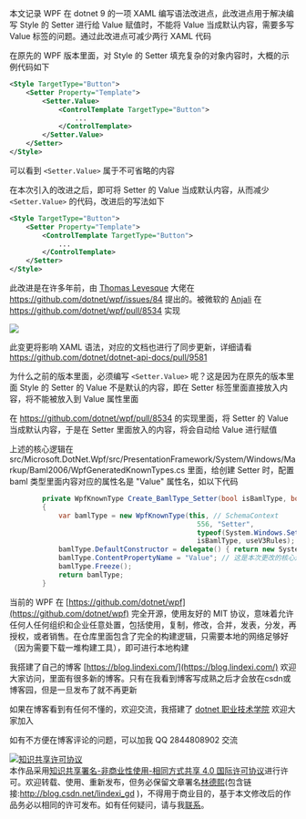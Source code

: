 
本文记录 WPF 在 dotnet 9 的一项 XAML 编写语法改进点，此改进点用于解决编写 Style 的 Setter 进行给 Value 赋值时，不能将 Value 当成默认内容，需要多写 Value 标签的问题。通过此改进点可减少两行 XAML 代码

<!--more-->


<!-- CreateTime:2024/05/09 07:29:07 -->

<!-- 发布 -->
<!-- 博客 -->

在原先的 WPF 版本里面，对 Style 的 Setter 填充复杂的对象内容时，大概的示例代码如下

```xml
<Style TargetType="Button">
    <Setter Property="Template">
        <Setter.Value>
            <ControlTemplate TargetType="Button">
                ...
            </ControlTemplate>
        </Setter.Value>
    </Setter>
</Style>
```

可以看到 `<Setter.Value>` 属于不可省略的内容

在本次引入的改进之后，即可将 Setter 的 Value 当成默认内容，从而减少 `<Setter.Value>` 的代码，改进后的写法如下

```xml
<Style TargetType="Button">
    <Setter Property="Template">
        <ControlTemplate TargetType="Button">
            ...
        </ControlTemplate>
    </Setter>
</Style>
```

此改进是在许多年前，由 [Thomas Levesque](https://github.com/thomaslevesque) 大佬在 <https://github.com/dotnet/wpf/issues/84> 提出的。被微软的 [Anjali](https://github.com/anjali-wpf) 在 <https://github.com/dotnet/wpf/pull/8534> 实现

<!-- ![](image/dotnet 9 WPF 支持 Style 的 Setter 填充内容时可忽略 Value 标签/dotnet 9 WPF 支持 Style 的 Setter 填充内容时可忽略 Value 标签0.png) -->
![](http://cdn.lindexi.site/lindexi%2F202458926253943.jpg)

此变更将影响 XAML 语法，对应的文档也进行了同步更新，详细请看 <https://github.com/dotnet/dotnet-api-docs/pull/9581>

为什么之前的版本里面，必须编写 `<Setter.Value>` 呢？这是因为在原先的版本里面 Style 的 Setter 的 Value 不是默认的内容，即在 Setter 标签里面直接放入内容，将不能被放入到 Value 属性里面

在 <https://github.com/dotnet/wpf/pull/8534> 的实现里面，将 Setter 的 Value 当成默认内容，于是在 Setter 里面放入的内容，将会自动给 Value 进行赋值

上述的核心逻辑在 src/Microsoft.DotNet.Wpf/src/PresentationFramework/System/Windows/Markup/Baml2006/WpfGeneratedKnownTypes.cs 里面，给创建 Setter 时，配置 baml 类型里面内容对应的属性名是 "Value" 属性名，如以下代码

```csharp
        private WpfKnownType Create_BamlType_Setter(bool isBamlType, bool useV3Rules)
        {
            var bamlType = new WpfKnownType(this, // SchemaContext
                                              556, "Setter",
                                              typeof(System.Windows.Setter),
                                              isBamlType, useV3Rules);
            bamlType.DefaultConstructor = delegate() { return new System.Windows.Setter(); };
            bamlType.ContentPropertyName = "Value"; // 这是本次更改的核心逻辑
            bamlType.Freeze();
            return bamlType;
        }
```

当前的 WPF 在 [https://github.com/dotnet/wpf](https://github.com/dotnet/wpf) 完全开源，使用友好的 MIT 协议，意味着允许任何人任何组织和企业任意处置，包括使用，复制，修改，合并，发表，分发，再授权，或者销售。在仓库里面包含了完全的构建逻辑，只需要本地的网络足够好（因为需要下载一堆构建工具），即可进行本地构建


我搭建了自己的博客 [https://blog.lindexi.com/](https://blog.lindexi.com/) 欢迎大家访问，里面有很多新的博客。只有在我看到博客写成熟之后才会放在csdn或博客园，但是一旦发布了就不再更新

如果在博客看到有任何不懂的，欢迎交流，我搭建了 [dotnet 职业技术学院](https://t.me/dotnet_campus) 欢迎大家加入

如有不方便在博客评论的问题，可以加我 QQ 2844808902 交流

<a rel="license" href="http://creativecommons.org/licenses/by-nc-sa/4.0/"><img alt="知识共享许可协议" style="border-width:0" src="https://licensebuttons.net/l/by-nc-sa/4.0/88x31.png" /></a><br />本作品采用<a rel="license" href="http://creativecommons.org/licenses/by-nc-sa/4.0/">知识共享署名-非商业性使用-相同方式共享 4.0 国际许可协议</a>进行许可。欢迎转载、使用、重新发布，但务必保留文章署名[林德熙](http://blog.csdn.net/lindexi_gd)(包含链接:http://blog.csdn.net/lindexi_gd )，不得用于商业目的，基于本文修改后的作品务必以相同的许可发布。如有任何疑问，请与我[联系](mailto:lindexi_gd@163.com)。